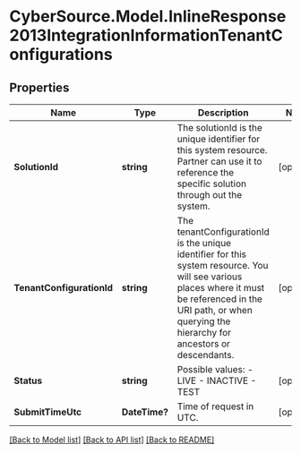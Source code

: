 # CyberSource.Model.InlineResponse2013IntegrationInformationTenantConfigurations
## Properties

Name | Type | Description | Notes
------------ | ------------- | ------------- | -------------
**SolutionId** | **string** | The solutionId is the unique identifier for this system resource. Partner can use it to reference the specific solution through out the system.  | [optional] 
**TenantConfigurationId** | **string** | The tenantConfigurationId is the unique identifier for this system resource. You will see various places where it must be referenced in the URI path, or when querying the hierarchy for ancestors or descendants.  | [optional] 
**Status** | **string** | Possible values: - LIVE - INACTIVE - TEST | [optional] 
**SubmitTimeUtc** | **DateTime?** | Time of request in UTC. | [optional] 

[[Back to Model list]](../README.md#documentation-for-models) [[Back to API list]](../README.md#documentation-for-api-endpoints) [[Back to README]](../README.md)

